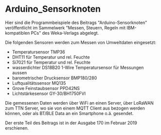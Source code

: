 # Arduino_Sensorknoten


Hier sind die Programmbeispiele des Beitrags "Arduino-Sensorknoten" veröffentlicht im Sammelwerk "Messen, Steuern, Regeln mit IBM-kompatiblen PCs" des Weka-Verlags abgelegt.

Die folgenden Sensoren werden zum Messen von Umweltdaten eingesetzt:
* Temperatursensor TMP36
* DHT11 für Temperatur und rel. Feuchte
* Si7021 für Temperatur und rel. Feuchte
* wasserdichter DS18B20 1-Wire Temperatursensor für Messungen aussen
* barometrischer Drucksensor BMP180/280
* Luftqualitätssensor MQ135
* Grove Feinstaubsensor PPD42NS 
* Lichtstärkesensor GY-30/BH1750FVI

Die gemessenen Daten werden über WiFi an einen Server, über LoRaWAN zum TTN Server, wo sie von einem MQTT Client aus bezogen werden können, oder als BT/BLE Data an ein Smartphone o.ä. gesendet. 

Der erste Teil des Beitrags ist in der Ausgabe 170 im Februar 2019 erschienen.

